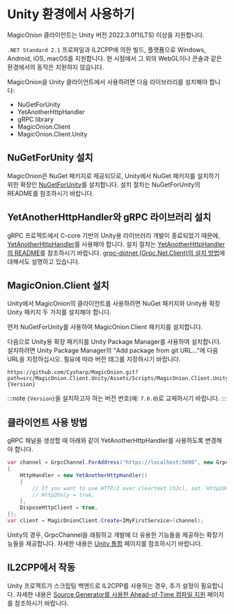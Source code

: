 # Unity 환경에서 사용하기
MagicOnion 클라이언트는 Unity 버전 2022.3.0f1(LTS) 이상을 지원합니다.

`.NET Standard 2.1` 프로파일과 IL2CPP에 의한 빌드, 플랫폼으로 Windows, Android, iOS, macOS를 지원합니다. 현 시점에서 그 외의 WebGL이나 콘솔과 같은 환경에서의 동작은 지원하지 않습니다.

MagicOnion을 Unity 클라이언트에서 사용하려면 다음 라이브러리를 설치해야 합니다:

- NuGetForUnity
- YetAnotherHttpHandler
- gRPC library
- MagicOnion.Client
- MagicOnion.Client.Unity

## NuGetForUnity 설치

MagicOnion은 NuGet 패키지로 제공되므로, Unity에서 NuGet 패키지를 설치하기 위한 확장인 [NuGetForUnity](https://github.com/GlitchEnzo/NuGetForUnity)를 설치합니다. 설치 절차는 NuGetForUnity의 README를 참조하시기 바랍니다.

## YetAnotherHttpHandler와 gRPC 라이브러리 설치

gRPC 프로젝트에서 C-core 기반의 Unity용 라이브러리 개발이 종료되었기 때문에, [YetAnotherHttpHandler](https://github.com/Cysharp/YetAnotherHttpHandler)를 사용해야 합니다. 설치 절차는 [YetAnotherHttpHandler의 README](https://github.com/Cysharp/YetAnotherHttpHandler)를 참조하시기 바랍니다. [grpc-dotnet (Grpc.Net.Client)의 설치 방법](https://github.com/Cysharp/YetAnotherHttpHandler#using-grpc-grpc-dotnet-library)에 대해서도 설명하고 있습니다.

## MagicOnion.Client 설치
Unity에서 MagicOnion의 클라이언트를 사용하려면 NuGet 패키지와 Unity용 확장 Unity 패키지 두 가지를 설치해야 합니다.

먼저 NuGetForUnity를 사용하여 MagicOnion.Client 패키지를 설치합니다.

다음으로 Unity용 확장 패키지를 Unity Package Manager를 사용하여 설치합니다. 설치하려면 Unity Package Manager의 "Add package from git URL..."에 다음 URL을 지정하십시오. 필요에 따라 버전 태그를 지정하시기 바랍니다.

```
https://github.com/Cysharp/MagicOnion.git?path=src/MagicOnion.Client.Unity/Assets/Scripts/MagicOnion.Client.Unity#{Version}
```

:::note
`{Version}`을 설치하고자 하는 버전 번호(예: `7.0.0`)로 교체하시기 바랍니다.
:::

## 클라이언트 사용 방법
gRPC 채널을 생성할 때 아래와 같이 YetAnotherHttpHandler를 사용하도록 변경해야 합니다.

```csharp
var channel = GrpcChannel.ForAddress("https://localhost:5000", new GrpcChannelOptions
{
    HttpHandler = new YetAnotherHttpHandler()
    {
        // If you want to use HTTP/2 over cleartext (h2c), set `Http2Only = true`.
        // Http2Only = true,
    },
    DisposeHttpClient = true,
});
var client = MagicOnionClient.Create<IMyFirstService>(channel);
```

Unity의 경우, GrpcChannel을 래핑하고 개발에 더 유용한 기능들을 제공하는 확장기능들을 제공합니다. 자세한 내용은 [Unity 통합](../integration/unity) 페이지를 참조하시기 바랍니다.

## IL2CPP에서 작동

Unity 프로젝트가 스크립팅 백엔드로 IL2CPP를 사용하는 경우, 추가 설정이 필요합니다. 자세한 내용은 [Source Generator를 사용한 Ahead-of-Time 컴파일 지원](../source-generator/client) 페이지를 참조하시기 바랍니다.
